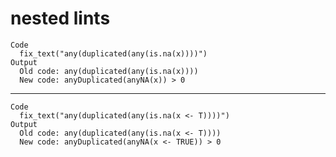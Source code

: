 # nested lints

    Code
      fix_text("any(duplicated(any(is.na(x))))")
    Output
      Old code: any(duplicated(any(is.na(x)))) 
      New code: anyDuplicated(anyNA(x)) > 0 

---

    Code
      fix_text("any(duplicated(any(is.na(x <- T))))")
    Output
      Old code: any(duplicated(any(is.na(x <- T)))) 
      New code: anyDuplicated(anyNA(x <- TRUE)) > 0 

